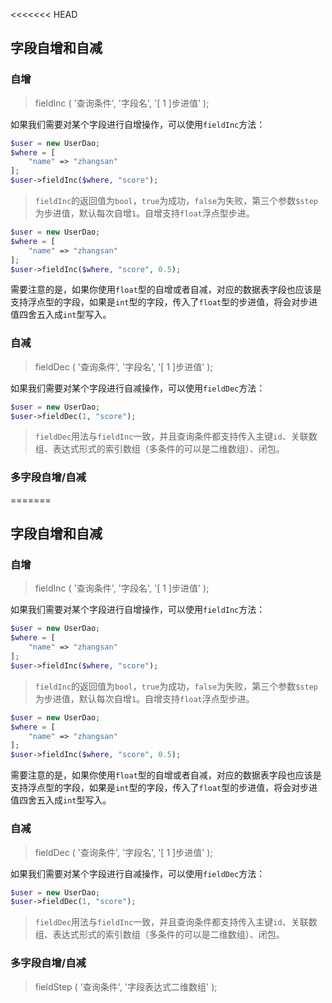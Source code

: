<<<<<<< HEAD
## 字段自增和自减

### 自增

> fieldInc \( '查询条件', '字段名', '\[ 1 \]步进值' \);

如果我们需要对某个字段进行自增操作，可以使用`fieldInc`方法：

```php
$user = new UserDao;
$where = [
    "name" => "zhangsan"
];
$user->fieldInc($where, "score");
```

> `fieldInc`的返回值为`bool`，`true`为成功，`false`为失败，第三个参数`$step`为步进值，默认每次自增`1`。自增支持`float`浮点型步进。

```php
$user = new UserDao;
$where = [
    "name" => "zhangsan"
];
$user->fieldInc($where, "score", 0.5);
```

需要注意的是，如果你使用`float`型的自增或者自减，对应的数据表字段也应该是支持浮点型的字段，如果是`int`型的字段，传入了`float`型的步进值，将会对步进值四舍五入成`int`型写入。

### 自减

> fieldDec \( '查询条件', '字段名', '\[ 1 \]步进值' \);

如果我们需要对某个字段进行自减操作，可以使用`fieldDec`方法：

```php
$user = new UserDao;
$user->fieldDec(1, "score");
```

> `fieldDec`用法与`fieldInc`一致，并且查询条件都支持传入主键`id`、关联数组、表达式形式的索引数组（多条件的可以是二维数组）、闭包。

### 多字段自增/自减

=======
## 字段自增和自减

### 自增

> fieldInc \( '查询条件', '字段名', '\[ 1 \]步进值' \);

如果我们需要对某个字段进行自增操作，可以使用`fieldInc`方法：

```php
$user = new UserDao;
$where = [
    "name" => "zhangsan"
];
$user->fieldInc($where, "score");
```

> `fieldInc`的返回值为`bool`，`true`为成功，`false`为失败，第三个参数`$step`为步进值，默认每次自增`1`。自增支持`float`浮点型步进。

```php
$user = new UserDao;
$where = [
    "name" => "zhangsan"
];
$user->fieldInc($where, "score", 0.5);
```

需要注意的是，如果你使用`float`型的自增或者自减，对应的数据表字段也应该是支持浮点型的字段，如果是`int`型的字段，传入了`float`型的步进值，将会对步进值四舍五入成`int`型写入。

### 自减

> fieldDec \( '查询条件', '字段名', '\[ 1 \]步进值' \);

如果我们需要对某个字段进行自减操作，可以使用`fieldDec`方法：

```php
$user = new UserDao;
$user->fieldDec(1, "score");
```

> `fieldDec`用法与`fieldInc`一致，并且查询条件都支持传入主键`id`、关联数组、表达式形式的索引数组（多条件的可以是二维数组）、闭包。

### 多字段自增/自减

> fieldStep \( '查询条件', '字段表达式二维数组' \);